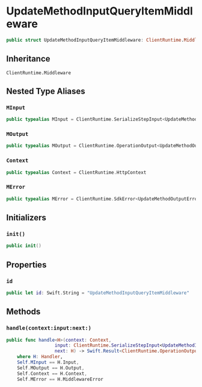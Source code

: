 # UpdateMethodInputQueryItemMiddleware

``` swift
public struct UpdateMethodInputQueryItemMiddleware: ClientRuntime.Middleware 
```

## Inheritance

`ClientRuntime.Middleware`

## Nested Type Aliases

### `MInput`

``` swift
public typealias MInput = ClientRuntime.SerializeStepInput<UpdateMethodInput>
```

### `MOutput`

``` swift
public typealias MOutput = ClientRuntime.OperationOutput<UpdateMethodOutputResponse>
```

### `Context`

``` swift
public typealias Context = ClientRuntime.HttpContext
```

### `MError`

``` swift
public typealias MError = ClientRuntime.SdkError<UpdateMethodOutputError>
```

## Initializers

### `init()`

``` swift
public init() 
```

## Properties

### `id`

``` swift
public let id: Swift.String = "UpdateMethodInputQueryItemMiddleware"
```

## Methods

### `handle(context:input:next:)`

``` swift
public func handle<H>(context: Context,
                  input: ClientRuntime.SerializeStepInput<UpdateMethodInput>,
                  next: H) -> Swift.Result<ClientRuntime.OperationOutput<UpdateMethodOutputResponse>, MError>
    where H: Handler,
    Self.MInput == H.Input,
    Self.MOutput == H.Output,
    Self.Context == H.Context,
    Self.MError == H.MiddlewareError
```
